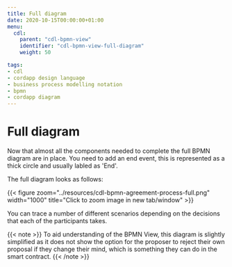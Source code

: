 ```yaml
---
title: Full diagram
date: 2020-10-15T00:00:00+01:00
menu:
  cdl:
    parent: "cdl-bpmn-view"
    identifier: "cdl-bpmn-view-full-diagram"
    weight: 50

tags:
- cdl
- cordapp design language
- business process modelling notation
- bpmn
- cordapp diagram
---
```



# Full diagram

Now that almost all the components needed to complete the full BPMN diagram are in place. You need to add an end event, this is represented as a thick circle and usually labled as 'End'.

The full diagram looks as follows:

{{< figure zoom="../resources/cdl-bpmn-agreement-process-full.png" width="1000" title="Click to zoom image in new tab/window" >}}

You can trace a number of different scenarios depending on the decisions that each of the participants takes.

{{< note >}}
To aid understanding of the BPMN View, this diagram is slightly simplified as it does not show the option for the proposer to reject their own proposal if they change their mind, which is something they can do in the smart contract.
{{< /note >}}
